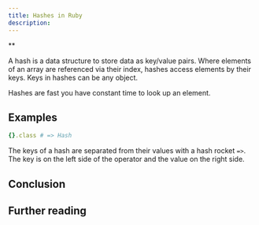 ```yaml
---
title: Hashes in Ruby
description:
---
```

**

A hash is a data structure to store data as key/value pairs. Where elements of an array are referenced via their
index, hashes access elements by their keys. Keys in hashes can be any object.

Hashes are fast you have constant time to look up an element.


## Examples


```ruby
{}.class # => Hash
```


The keys of a hash are separated from their values with a hash rocket `=>`. The key is on the left side of the
operator and the value on the right side.
## Conclusion


## Further reading

